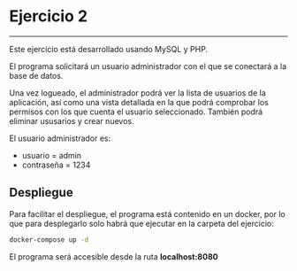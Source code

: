 # Ejercicio 2

---

Este ejercicio está desarrollado usando MySQL y PHP.

El programa solicitará un usuario administrador con el que se conectará a la base de datos.

Una vez logueado, el administrador podrá ver la lista de usuarios de la aplicación, así como una vista detallada en la que podrá comprobar los permisos con los que cuenta el usuario seleccionado. También podrá eliminar ususarios y crear nuevos.

El usuario administrador es:

- usuario = admin
- contraseña = 1234

## Despliegue

Para facilitar el despliegue, el programa está contenido en un docker, por lo que para desplegarlo solo habrá que ejecutar en la carpeta del ejercicio:

```bash
docker-compose up -d
```

El programa será accesible desde la ruta **localhost:8080**
